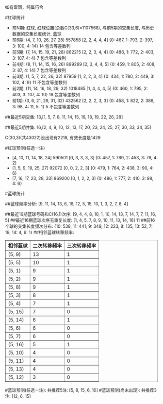 <!-- 
.. title: 双色球2015033期(2015-03-24)数据分析报告
.. slug: slott-2015033-2015-03-24-report
.. date: 2015-03-25 08:00:00 UTC+08:00
.. tags: Lottery
.. link: 
.. description: 
.. type: text
-->

如有雷同，纯属巧合

<!-- TEASER_END-->

#红球统计

- 前N期: 红球, 红球位置(总数C(33,6)=1107568), 与前5期的交集长度, 与历史数据的交集长度统计, 蓝球
- 前6期: (4, 7, 10, 26, 27, 28) 557858 [2, 2, 4, 4, 4] {0: 467, 1: 793, 2: 397, 3: 100, 4: 14} 14 包含等差数列
- 前5期: (7, 14, 15, 19, 21, 28) 862215 [2, 2, 3, 4, 4] {0: 486, 1: 772, 2: 403, 3: 107, 4: 4} 7 包含等差数列
- 前4期: (8, 11, 14, 15, 16, 26) 899299 [2, 3, 4, 4, 5] {0: 459, 1: 805, 2: 408, 3: 87, 4: 14} 7 包含等差数列
- 前3期: (1, 5, 7, 22, 26, 32) 87959 [1, 2, 2, 3, 4] {0: 434, 1: 780, 2: 449, 3: 102, 4: 9} 11 不包含等差数列
- 前2期: (11, 14, 16, 18, 29, 32) 1018485 [1, 4, 4, 4, 5] {0: 460, 1: 795, 2: 403, 3: 107, 4: 10} 16 包含等差数列
- 前1期: (3, 6, 21, 29, 31, 32) 432562 [2, 2, 2, 3, 3] {0: 458, 1: 822, 2: 386, 3: 98, 4: 11, 5: 1} 5 不包含等差数列

##最近5期交集:
13,[1, 5, 7, 8, 11, 14, 15, 16, 18, 19, 22, 26, 28]

##最近5期并集:
16,[2, 4, 9, 10, 12, 13, 17, 20, 23, 24, 25, 27, 30, 33, 34, 35]

C(30,3)(共43022)没出现有2218, 
有效长度是1429

#红球预测(任选一注)

- [4, 10, 11, 14, 18, 24] 590501 [0, 3, 3, 3, 3] {0: 457, 1: 789, 2: 453, 3: 76, 4: 2}
- [1, 5, 9, 19, 25, 27] 92072 [0, 0, 2, 2, 3] {0: 479, 1: 764, 2: 438, 3: 90, 4: 6}
- [7, 16, 17, 23, 28, 33] 869200 [0, 1, 2, 2, 3] {0: 486, 1: 777, 2: 410, 3: 98, 4: 6}

#蓝球统计

##蓝球频率分析:
[9, 11, 14, 13, 6, 16, 12, 5, 15, 10, 1, 3, 2, 7, 8, 4]

##最近16期蓝球号码和C(16,1)次序:
[9, 4, 4, 8, 10, 1, 10, 14, 13, 7, 14, 7, 7, 11, 16, 5]
##最近16期蓝球次序无重复长度:
[1, 4, 5, 7, 8, 9, 10, 11, 13, 14, 16] 11
##前16个球的交集长度频次分布:
{10: 538, 11: 441, 9: 349, 12: 223, 8: 135, 13: 52, 7: 19, 14: 4, 6: 1}
##相邻蓝球转移频率:
<table border="1" class="table table-striped dataframe">
  <thead>
    <tr style="text-align: right;">
      <th>相邻蓝球</th>
      <th>二次转移频率</th>
      <th>三次转移频率</th>
    </tr>
  </thead>
  <tbody>
    <tr>
      <td>  (5, 9)</td>
      <td> 13</td>
      <td> 1</td>
    </tr>
    <tr>
      <td>  (5, 5)</td>
      <td> 10</td>
      <td> 1</td>
    </tr>
    <tr>
      <td>  (5, 1)</td>
      <td>  9</td>
      <td> 1</td>
    </tr>
    <tr>
      <td>  (5, 2)</td>
      <td>  9</td>
      <td> 1</td>
    </tr>
    <tr>
      <td>  (5, 8)</td>
      <td>  9</td>
      <td> 1</td>
    </tr>
    <tr>
      <td>  (5, 3)</td>
      <td>  8</td>
      <td> 1</td>
    </tr>
    <tr>
      <td>  (5, 4)</td>
      <td>  7</td>
      <td> 1</td>
    </tr>
    <tr>
      <td> (5, 15)</td>
      <td>  7</td>
      <td> 0</td>
    </tr>
    <tr>
      <td> (5, 14)</td>
      <td>  6</td>
      <td> 1</td>
    </tr>
    <tr>
      <td>  (5, 6)</td>
      <td>  6</td>
      <td> 0</td>
    </tr>
    <tr>
      <td>  (5, 7)</td>
      <td>  6</td>
      <td> 0</td>
    </tr>
    <tr>
      <td> (5, 16)</td>
      <td>  5</td>
      <td> 1</td>
    </tr>
    <tr>
      <td> (5, 10)</td>
      <td>  4</td>
      <td> 0</td>
    </tr>
    <tr>
      <td> (5, 11)</td>
      <td>  4</td>
      <td> 0</td>
    </tr>
    <tr>
      <td> (5, 13)</td>
      <td>  4</td>
      <td> 0</td>
    </tr>
    <tr>
      <td> (5, 12)</td>
      <td>  3</td>
      <td> 0</td>
    </tr>
  </tbody>
</table>
#蓝球预测(任选一注):
共推荐5注: [5, 8, 15, 6, 10]
#蓝球预测(尚未出现):
共推荐3注: [12, 6, 15]

